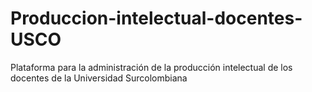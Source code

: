 # Produccion-intelectual-docentes-USCO
Plataforma para la administración de la producción intelectual de los docentes de la Universidad Surcolombiana
